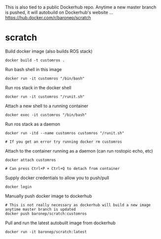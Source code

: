 This is also tied to a public Dockerhub repo. Anytime a new master branch is pushed, it will autobuild on Dockerhub's website ... https://hub.docker.com/r/baronep/scratch

# scratch

Build docker image (also builds ROS stack)
```
docker build -t customros .
```

Run bash shell in this image
```
docker run -it customros "/bin/bash"
```

Run ros stack in the docker shell
```
docker run -it customros "/runit.sh"
```

Attach a new shell to a running container
```
docker exec -it customros "/bin/bash"
```

Run ros stack as a daemon
```
docker run -itd --name customros customros "/runit.sh"

# If you get an error try running docker rm customros
```

Attach to the container running as a daemon (can run rostopic echo, etc)
```
docker attach customros

# Can press Ctrl+P + Ctrl+Q to detach from container
```

Supply docker credentials to allow you to push/pull
```
docker login
```

Manually push docker image to dockerhub
```
# This is not really necessary as dockerhub will build a new image anytime master branch is updated
docker push baronep/scratch:customros
```

Pull and run the latest autobuilt image from dockerhub
```
docker run -it baronep/scratch:latest
```
